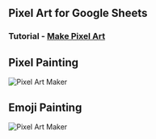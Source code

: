 ## Pixel Art for Google Sheets

### Tutorial - **[Make Pixel Art](https://www.labnol.org/software/turn-images-into-pixel-art/12978/)**

## Pixel Painting

![Pixel Art Maker](https://www.labnol.org/media/pixel-painting.png)

## Emoji Painting

![Pixel Art Maker](https://www.labnol.org/media/emoji-painting.png)
